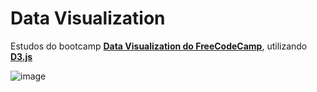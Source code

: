 # Data Visualization
Estudos do bootcamp **[Data Visualization do FreeCodeCamp](https://www.freecodecamp.org/learn/data-visualization/)**, utilizando **[D3.js](https://d3js.org/)** 

![image](https://github.com/dev-araujo/Data-Visualization/assets/97068163/295f2ab1-d4ac-4bf6-8fe4-14a736dfb4f9)
